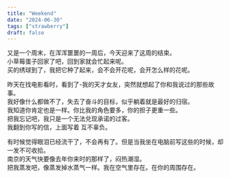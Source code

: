 ```yaml
---
title: "Weekend"
date: "2024-06-30"
tags: ["strawberry"]
draft: false
---
```


又是一个周末，在浑浑噩噩的一周后，今天迎来了这周的结束。  
小草莓蛋子回家了吧，回到家就会忙起来呢。  
买的绣球到了，我把它种了起来，会不会开花呢，会开怎么样的花呢。  

昨天在找电影看时，看到了-我的天才女友，突然就想起了你和我说过的那些故事。  
我好像什么都做不了，失去了奋斗的目标，似乎躺着就是最好的归宿。  
我知道你肯定也是一样。你比我的角色要多，你的担子更重一些。  
把我忘记吧，我只是一个无法兑现承诺的过客。  
我翻到你写的信，上面写着 互不辜负。  

有时候觉得眼泪已经流干了，不会再有了。但是当我坐在电脑前写这些的时候，却一发不可收拾。  
南京的天气快要像去年你来时的那样了，闷热潮湿。  
把我蒸发吧，像蒸发掉水蒸气一样。我在空气里存在。在你的周围存在。  

